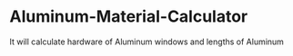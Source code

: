 # Aluminum-Material-Calculator
It will calculate hardware of Aluminum windows and lengths of Aluminum
